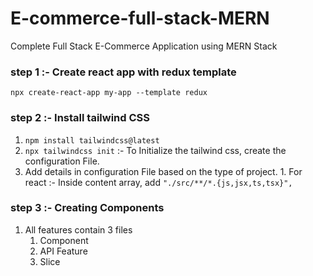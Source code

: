 # E-commerce-full-stack-MERN
Complete Full Stack E-Commerce Application using MERN Stack

### step 1 :- Create react app with redux template
`npx create-react-app my-app --template redux`

### step 2 :- Install tailwind CSS
  1. `npm install tailwindcss@latest`
  2. `npx tailwindcss init` :- To Initialize the tailwind css, create the configuration File.
  3. Add details in configuration File based on the type of project.
    1. For react :- Inside content array, add `"./src/**/*.{js,jsx,ts,tsx}",`

### step 3 :- Creating Components
  1. All features contain 3 files
     1. Component
     2. API Feature
     3. Slice

